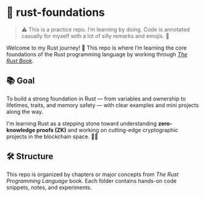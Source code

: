 # 🦀 rust-foundations

> ⚠️ This is a practice repo. I’m learning by doing. Code is annotated casually for myself with a lot of silly remarks and emojis. 💅

Welcome to my Rust journey! 🚀 This repo is where I’m learning the core foundations of the Rust programming language by working through [_The Rust Book_](https://doc.rust-lang.org/book/).

## 📚 Goal

To build a strong foundation in Rust — from variables and ownership to lifetimes, traits, and memory safety — with clear examples and mini projects along the way.

I'm learning Rust as a stepping stone toward understanding **zero-knowledge proofs (ZK)** and working on cutting-edge cryptographic projects in the blockchain space. 🧠💫

## 🛠️ Structure

This repo is organized by chapters or major concepts from _The Rust Programming Language_ book. Each folder contains hands-on code snippets, notes, and experiments.
